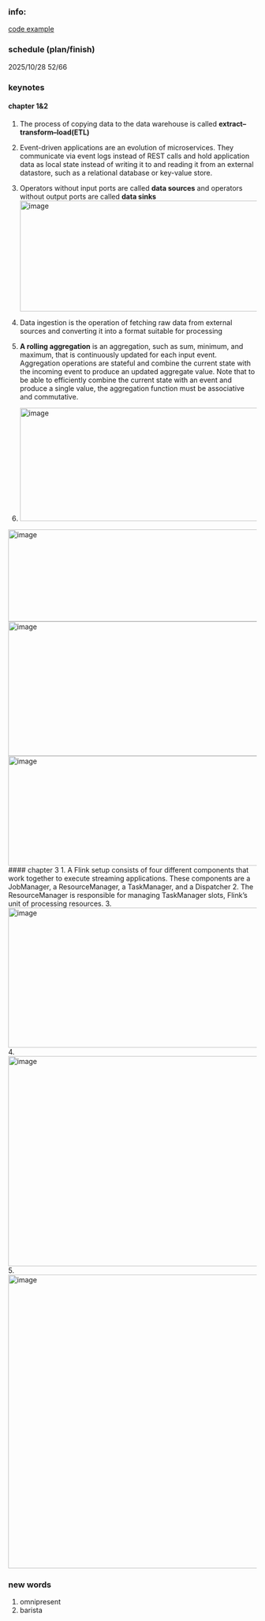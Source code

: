 ### info:
[code example](https://github.com/streaming-with-flink)

### schedule (plan/finish)
2025/10/28 52/66
### keynotes

#### chapter 1&2
1. The process of copying data to the data warehouse is called **extract–transform–load(ETL)**
2. Event-driven applications are an evolution of microservices. They communicate via event logs instead of REST calls and hold application data as local state instead of writing it to and reading it from an external datastore, such as a relational database or key-value store.
3. Operators without input ports are called **data sources** and operators without output ports are called **data sinks**
   <img width="1012" height="224" alt="image" src="https://github.com/user-attachments/assets/8f19dc20-73e8-4c50-b9c4-9800c8507dee" />
4. Data ingestion is the operation of fetching raw data from external sources and converting it into a format suitable for processing
5. **A rolling aggregation** is an aggregation, such as sum, minimum, and maximum, that is continuously updated for each input event. Aggregation operations are stateful and combine the current state with the incoming event to produce an updated aggregate value. Note that to be able to efficiently combine the current state with an event and produce a single value, the aggregation function must be associative and commutative.

6. <img width="825" height="229" alt="image" src="https://github.com/user-attachments/assets/cbe51385-69b5-48fa-9217-2299b8704ad2" />
<img width="820" height="186" alt="image" src="https://github.com/user-attachments/assets/4fd9ce07-3785-4b88-bda1-1b382fc31539" />
<img width="833" height="272" alt="image" src="https://github.com/user-attachments/assets/80db1d06-2dc4-4abb-9ceb-b5fcd2e7f295" />
<img width="839" height="222" alt="image" src="https://github.com/user-attachments/assets/58535117-b828-464d-9fcf-1a8faa0b15c1" />
#### chapter 3
1. A Flink setup consists of four different components that work together to execute streaming applications. These components are a JobManager, a ResourceManager, a TaskManager, and a Dispatcher
2. The ResourceManager is responsible for managing TaskManager slots, Flink’s unit of processing resources.
3. <img width="932" height="283" alt="image" src="https://github.com/user-attachments/assets/8afab445-6cc5-4735-b3e6-df21ac5d9bfb" />
4. <img width="943" height="425" alt="image" src="https://github.com/user-attachments/assets/6861731d-f5df-4149-a12b-9bf5b48caeaf" />
5. <img width="971" height="594" alt="image" src="https://github.com/user-attachments/assets/7071ed45-3929-4f0a-ba80-1f33edd19d8e" />

### new words
1. omnipresent
2. barista
